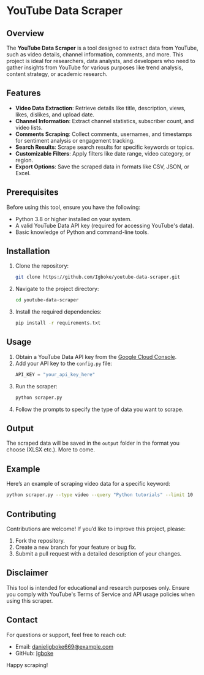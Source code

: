 # YouTube Data Scraper

## Overview
The **YouTube Data Scraper** is a tool designed to extract data from YouTube, such as video details, channel information, comments, and more. This project is ideal for researchers, data analysts, and developers who need to gather insights from YouTube for various purposes like trend analysis, content strategy, or academic research.

## Features
- **Video Data Extraction**: Retrieve details like title, description, views, likes, dislikes, and upload date.
- **Channel Information**: Extract channel statistics, subscriber count, and video lists.
- **Comments Scraping**: Collect comments, usernames, and timestamps for sentiment analysis or engagement tracking.
- **Search Results**: Scrape search results for specific keywords or topics.
- **Customizable Filters**: Apply filters like date range, video category, or region.
- **Export Options**: Save the scraped data in formats like CSV, JSON, or Excel.

## Prerequisites
Before using this tool, ensure you have the following:
- Python 3.8 or higher installed on your system.
- A valid YouTube Data API key (required for accessing YouTube's data).
- Basic knowledge of Python and command-line tools.

## Installation
1. Clone the repository:
    ```bash
    git clone https://github.com/Igboke/youtube-data-scraper.git
    ```
2. Navigate to the project directory:
    ```bash
    cd youtube-data-scraper
    ```
3. Install the required dependencies:
    ```bash
    pip install -r requirements.txt
    ```

## Usage
1. Obtain a YouTube Data API key from the [Google Cloud Console](https://console.cloud.google.com/).
2. Add your API key to the `config.py` file:
    ```python
    API_KEY = "your_api_key_here"
    ```
3. Run the scraper:
    ```bash
    python scraper.py
    ```
4. Follow the prompts to specify the type of data you want to scrape.

## Output
The scraped data will be saved in the `output` folder in the format you choose (XLSX etc.).
More to come.

## Example
Here’s an example of scraping video data for a specific keyword:
```bash
python scraper.py --type video --query "Python tutorials" --limit 10
```

## Contributing
Contributions are welcome! If you’d like to improve this project, please:
1. Fork the repository.
2. Create a new branch for your feature or bug fix.
3. Submit a pull request with a detailed description of your changes.


## Disclaimer
This tool is intended for educational and research purposes only. Ensure you comply with YouTube's Terms of Service and API usage policies when using this scraper.

## Contact
For questions or support, feel free to reach out:
- Email: danieligboke669@example.com
- GitHub: [Igboke](https://github.com/Igboke)

Happy scraping!